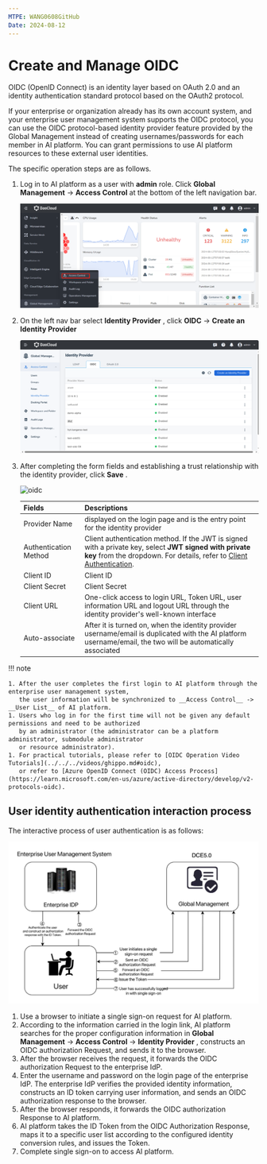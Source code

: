 ```yaml
---
MTPE: WANG0608GitHub
Date: 2024-08-12
---
```


# Create and Manage OIDC

OIDC (OpenID Connect) is an identity layer based on OAuth 2.0 and an identity authentication standard protocol based on the OAuth2 protocol.

If your enterprise or organization already has its own account system, and your enterprise user
management system supports the OIDC protocol, you can use the OIDC protocol-based identity provider
feature provided by the Global Management instead of creating usernames/passwords for each member in AI platform.
You can grant permissions to use AI platform resources to these external user identities.

The specific operation steps are as follows.

1. Log in to AI platform as a user with __admin__ role. Click __Global Management__ -> __Access Control__ at the bottom of the left navigation bar.

    ![access control](../../images/ws01.png)

2. On the left nav bar select __Identity Provider__ , click __OIDC__ -> __Create an Identity Provider__

    ![click create](../../images/oidc-button.png)

3. After completing the form fields and establishing a trust relationship with the identity provider, click __Save__ .

    ![oidc](https://docs.daocloud.io/daocloud-docs-images/docs/en/docs/ghippo/images/oidc02.png)

    | Fields | Descriptions |
    | ------ | ------------ |
    | Provider Name | displayed on the login page and is the entry point for the identity provider |
    | Authentication Method | Client authentication method. If the JWT is signed with a private key, select __JWT signed with private key__ from the dropdown. For details, refer to [Client Authentication](https://openid.net/specs/openid-connect-core-1_0.html#ClientAuthentication). |
    | Client ID | Client ID |
    | Client Secret | Client Secret |
    | Client URL | One-click access to login URL, Token URL, user information URL and logout URL through the identity provider's well-known interface |
    | Auto-associate | After it is turned on, when the identity provider username/email is duplicated with the AI platform username/email, the two will be automatically associated |

!!! note

    1. After the user completes the first login to AI platform through the enterprise user management system,
       the user information will be synchronized to __Access Control__ -> __User List__ of AI platform.
    1. Users who log in for the first time will not be given any default permissions and need to be authorized
       by an administrator (the administrator can be a platform administrator, submodule administrator 
       or resource administrator).
    1. For practical tutorials, please refer to [OIDC Operation Video Tutorials](../../../videos/ghippo.md#oidc),
       or refer to [Azure OpenID Connect (OIDC) Access Process](https://learn.microsoft.com/en-us/azure/active-directory/develop/v2-protocols-oidc).

## User identity authentication interaction process

The interactive process of user authentication is as follows:

![oidc](../../images/oidc01.png)

1. Use a browser to initiate a single sign-on request for AI platform.
1. According to the information carried in the login link, AI platform searches for the proper configuration information
   in __Global Management__ -> __Access Control__ -> __Identity Provider__ , constructs an OIDC
   authorization Request, and sends it to the browser.
1. After the browser receives the request, it forwards the OIDC authorization Request to the enterprise IdP.
1. Enter the username and password on the login page of the enterprise IdP. The enterprise IdP verifies
   the provided identity information, constructs an ID token carrying user information, and sends an
   OIDC authorization response to the browser.
1. After the browser responds, it forwards the OIDC authorization Response to AI platform.
1. AI platform takes the ID Token from the OIDC Authorization Response, maps it to a specific user list
   according to the configured identity conversion rules, and issues the Token.
1. Complete single sign-on to access AI platform.
